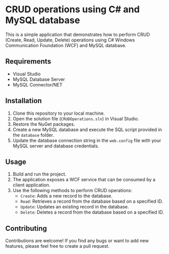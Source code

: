# CRUD operations using C# and MySQL database
This is a simple application that demonstrates how to perform CRUD (Create, Read, Update, Delete) operations using C# Windows Communication Foundation (WCF) and MySQL database.

## Requirements

- Visual Studio
- MySQL Database Server
- MySQL Connector/NET

## Installation

1. Clone this repository to your local machine.
2. Open the solution file (`CRUDOperations.sln`) in Visual Studio.
3. Restore the NuGet packages.
4. Create a new MySQL database and execute the SQL script provided in the `database` folder.
5. Update the database connection string in the `web.config` file with your MySQL server and database credentials.

## Usage

1. Build and run the project.
2. The application exposes a WCF service that can be consumed by a client application.
3. Use the following methods to perform CRUD operations:
   - `Create`: Adds a new record to the database.
   - `Read`: Retrieves a record from the database based on a specified ID.
   - `Update`: Updates an existing record in the database.
   - `Delete`: Deletes a record from the database based on a specified ID.

## Contributing

Contributions are welcome! If you find any bugs or want to add new features, please feel free to create a pull request.

